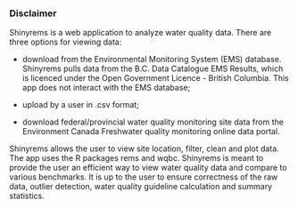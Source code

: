 ### Disclaimer

Shinyrems is a web application to analyze water quality data. There are three options for viewing data:  

* download from the Environmental Monitoring System (EMS) database. Shinyrems pulls data from the B.C. Data Catalogue EMS Results, which is licenced under the Open Government Licence - British Columbia. This app does not interact with the EMS database;

* upload by a user in .csv format;

* download federal/provincial water quality monitoring site data from the Environment Canada Freshwater quality monitoring online data portal. 

Shinyrems allows the user to view site location, filter, clean and plot data. The app uses the R packages rems and wqbc. Shinyrems is meant to provide the user an efficient way to view water quality data and compare to various benchmarks. It is up to the user to ensure correctness of the raw data, outlier detection, water quality guideline calculation and summary statistics.

